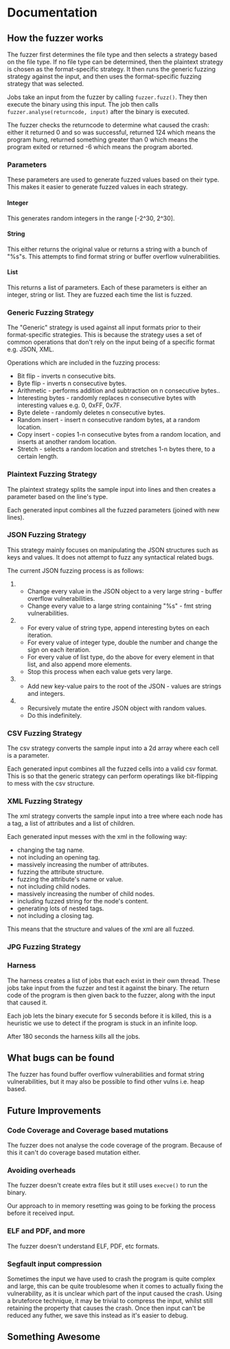 # Documentation

## How the fuzzer works

The fuzzer first determines the file type and then selects a strategy based on the file type. If
no file type can be determined, then the plaintext strategy is chosen as the format-specific strategy. It then runs the generic fuzzing strategy against the input, and then uses the format-specific fuzzing strategy that was selected. 

Jobs take an input from the fuzzer by calling `fuzzer.fuzz()`. They then execute the binary using
this input. The job then calls `fuzzer.analyse(returncode, input)` after the binary is executed.

The fuzzer checks the returncode to determine what caused the crash: either it returned 0 and so was
successful, returned 124 which means the program hung, returned something greater than 0 which means
the program exited or returned -6 which means the program aborted.

### Parameters

These parameters are used to generate fuzzed values based on their type. This makes it easier to
generate fuzzed values in each strategy.

#### Integer

This generates random integers in the range [-2^30, 2^30].

#### String

This either returns the original value or returns a string with a bunch of "%s"s. This attempts to
find format string or buffer overflow vulnerabilities.

#### List

This returns a list of parameters. Each of these parameters is either an integer, string or list.
They are fuzzed each time the list is fuzzed.

### Generic Fuzzing Strategy

The "Generic" strategy is used against all input formats prior to their format-specific strategies.
This is because the strategy uses a set of common operations that don't rely on the input being of a specific format e.g. JSON, XML.

Operations which are included in the fuzzing process:
 - Bit flip - inverts n consecutive bits.
 - Byte flip - inverts n consecutive bytes.
 - Arithmetic - performs addition and subtraction on n consecutive bytes..
 - Interesting bytes - randomly replaces n consecutive bytes with interesting values e.g. 0, 0xFF, 0x7F.
 - Byte delete - randomly deletes n consecutive bytes.
 - Random insert - insert n consecutive random bytes, at a random location.
 - Copy insert - copies 1-n consecutive bytes from a random location, and inserts at another random location.
 - Stretch - selects a random location and stretches 1-n bytes there, to a certain length.

### Plaintext Fuzzing Strategy

The plaintext strategy splits the sample input into lines and then creates a parameter based on the
line's type.

Each generated input combines all the fuzzed parameters (joined with new lines).

### JSON Fuzzing Strategy

This strategy mainly focuses on manipulating the JSON structures such as keys and values.
It does not attempt to fuzz any syntactical related bugs.

The current JSON fuzzing process is as follows:

1. 
    - Change every value in the JSON object to a very large string - buffer overflow vulnerabilities.
    - Change every value to a large string containing "%s" - fmt string vulnerabilities.
2.
    - For every value of string type, append interesting bytes on each iteration.
    - For every value of integer type, double the number and change the sign on each iteration.
    - For every value of list type, do the above for every element in that list, and also append more elements.
    - Stop this process when each value gets very large.
3.
    - Add new key-value pairs to the root of the JSON - values are strings and integers.
4.
    - Recursively mutate the entire JSON object with random values.
    - Do this indefinitely.

### CSV Fuzzing Strategy

The csv strategy converts the sample input into a 2d array where each cell is a parameter.

Each generated input combines all the fuzzed cells into a valid csv format. This is so that the
generic strategy can perform operatings like bit-flipping to mess with the csv structure.

### XML Fuzzing Strategy

The xml strategy converts the sample input into a tree where each node has a tag, a list of
attributes and a list of children.

Each generated input messes with the xml in the following way:

- changing the tag name.
- not including an opening tag.
- massively increasing the number of attributes.
- fuzzing the attribute structure.
- fuzzing the attribute's name or value.
- not including child nodes.
- massively increasing the number of child nodes.
- including fuzzed string for the node's content.
- generating lots of nested tags.
- not including a closing tag.

This means that the structure and values of the xml are all fuzzed.

### JPG Fuzzing Strategy

### Harness

The harness creates a list of jobs that each exist in their own thread. These jobs take input from
the fuzzer and test it against the binary. The return code of the program is then given back to the
fuzzer, along with the input that caused it.

Each job lets the binary execute for 5 seconds before it is killed, this is a heuristic we use to detect if the program is stuck in an infinite loop.

After 180 seconds the harness kills all the jobs.

## What bugs can be found

The fuzzer has found buffer overflow vulnerabilities and format string vulnerabilities, but it may also be possible to find other vulns i.e. heap based.

## Future Improvements

### Code Coverage and Coverage based mutations

The fuzzer does not analyse the code coverage of the program. Because of this it can't do coverage
based mutation either.

### Avoiding overheads

The fuzzer doesn't create extra files but it still uses `execve()` to run the binary.

Our approach to in memory resetting was going to be forking the process before it received input.

### ELF and PDF, and more

The fuzzer doesn't understand ELF, PDF, etc formats.

### Segfault input compression

Sometimes the input we have used to crash the program is quite complex and large, this can be quite troublesome when it comes to actually fixing the vulnerability, as it is unclear which part of the input caused the crash.
Using a bruteforce technique, it may be trivial to compress the input, whilst still retaining the property that causes the crash.
Once then input can't be reduced any futher, we save this instead as it's easier to debug.

## Something Awesome

